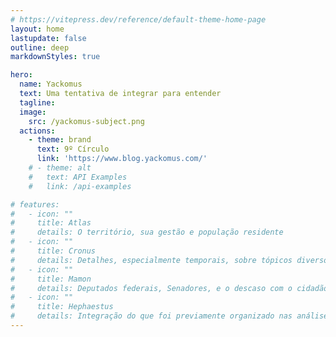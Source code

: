 ```yaml
---
# https://vitepress.dev/reference/default-theme-home-page
layout: home
lastupdate: false
outline: deep
markdownStyles: true

hero:
  name: Yackomus
  text: Uma tentativa de integrar para entender
  tagline:
  image:
    src: /yackomus-subject.png
  actions:
    - theme: brand
      text: 9º Círculo 
      link: 'https://www.blog.yackomus.com/'
    # - theme: alt
    #   text: API Examples
    #   link: /api-examples

# features:
#   - icon: ""
#     title: Atlas
#     details: O território, sua gestão e população residente
#   - icon: ""
#     title: Cronus
#     details: Detalhes, especialmente temporais, sobre tópicos diversos
#   - icon: ""
#     title: Mamon
#     details: Deputados federais, Senadores, e o descaso com o cidadão de bem e com o futuro do país
#   - icon: ""
#     title: Hephaestus
#     details: Integração do que foi previamente organizado nas análises dos blocos anteriores
---
```

